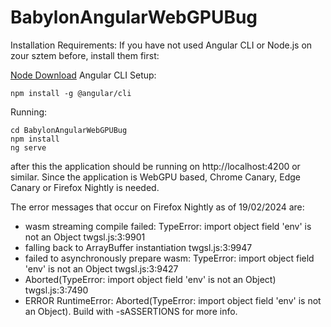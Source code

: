 # BabylonAngularWebGPUBug
Installation Requirements:
If you have not used Angular CLI or Node.js on zour sztem before, install them first:

[Node Download](https://nodejs.org/en/download)
Angular CLI Setup:
```
npm install -g @angular/cli
```

Running:
```
cd BabylonAngularWebGPUBug
npm install
ng serve
```
after this the application should be running on http://localhost:4200 or similar.
Since the application is WebGPU based, Chrome Canary, Edge Canary or Firefox Nightly is needed.

The error messages that occur on Firefox Nightly as of 19/02/2024 are:

* wasm streaming compile failed: TypeError: import object field 'env' is not an Object twgsl.js:3:9901
* falling back to ArrayBuffer instantiation twgsl.js:3:9947
* failed to asynchronously prepare wasm: TypeError: import object field 'env' is not an Object twgsl.js:3:9427
* Aborted(TypeError: import object field 'env' is not an Object) twgsl.js:3:7490
* ERROR RuntimeError: Aborted(TypeError: import object field 'env' is not an Object). Build with -sASSERTIONS for more info.
